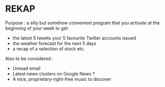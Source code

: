 REKAP
=====

Purpose : a silly but somehow convenient program that you activate at the beginning of your week to get:

- the latest 5 tweets your 5 favourite Twitter accounts issued
- the weather forecast for the next 5 days
- a recap of a selection of stock
etc.

Also to be considered :
- Unread email
- Latest news clusters on Google News ?
- A nice, proprietary-right-free music to discover
